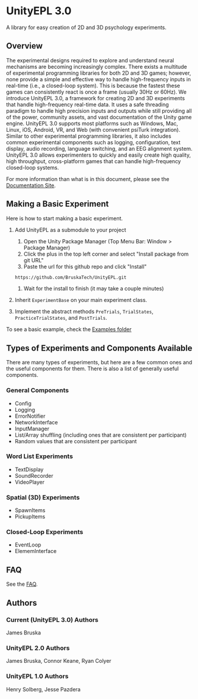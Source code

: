 # UnityEPL 3.0

A library for easy creation of 2D and 3D psychology experiments.

## Overview

The experimental designs required to explore and understand neural mechanisms are becoming increasingly complex. There exists a multitude of experimental programming libraries for both 2D and 3D games; however, none provide a simple and effective way to handle high-frequency inputs in real-time (i.e., a closed-loop system). This is because the fastest these games can consistently react is once a frame (usually 30Hz or 60Hz). We introduce UnityEPL 3.0, a framework for creating 2D and 3D experiments that handle high-frequency real-time data. It uses a safe threading paradigm to handle high precision inputs and outputs while still providing all of the power, community assets, and vast documentation of the Unity game engine. UnityEPL 3.0 supports most platforms such as Windows, Mac, Linux, iOS, Android, VR, and Web (with convenient psiTurk integration). Similar to other experimental programming libraries, it also includes common experimental components such as logging, configuration, text display, audio recording, language switching, and an EEG alignment system. UnityEPL 3.0 allows experimenters to quickly and easily create high quality, high throughput, cross-platform games that can handle high-frequency closed-loop systems.

For more information than what is in this document, please see the [Documentation Site](https://bruskatech.github.io/UnityEPL).

## Making a Basic Experiment

Here is how to start making a basic experiment.

1. Add UnityEPL as a submodule to your project
    1. Open the Unity Package Manager (Top Menu Bar: Window > Package Manager)
    1. Click the plus in the top left corner and select "Install package from git URL"
    1. Paste the url for this github repo and click "Install"

    ```sh
    https://github.com/BruskaTech/UnityEPL.git
    ```

    1. Wait for the install to finish (it may take a couple minutes)
1. Inherit `ExperimentBase` on your main experiment class.
1. Implement the abstract methods `PreTrials`, `TrialStates`, `PracticeTrialStates`, and `PostTrials`.

To see a basic example, check the [Examples folder](https://github.com/BruskaTech/UnityEPL/tree/main/Example)

## Types of Experiments and Components Available

There are many types of experiments, but here are a few common ones and the useful components for them. There is also a list of generally useful components.

### General Components

- Config
- Logging
- ErrorNotifier
- NetworkInterface
- InputManager
- List/Array shuffling (including ones that are consistent per participant)
- Random values that are consistent per participant

### Word List Experiments

- TextDisplay
- SoundRecorder
- VideoPlayer

### Spatial (3D) Experiments

- SpawnItems
- PickupItems

### Closed-Loop Experiments

- EventLoop
- ElememInterface

## FAQ

See the [FAQ](https://bruskatech.github.io/UnityEPL/articles/FAQ.html).

## Authors

### Current (UnityEPL 3.0) Authors

James Bruska

### UnityEPL 2.0 Authors

James Bruska, Connor Keane, Ryan Colyer

### UnityEPL 1.0 Authors

Henry Solberg, Jesse Pazdera

<meta name="google-site-verification" content="1iudkeN9uRgGULiVaYozF1wjgY9JuGC73YjebPeQgsc" />

